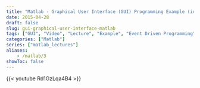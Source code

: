 ```yaml
---
title: "Matlab - Graphical User Interface (GUI) Programming Example (in Arabic)"
date: 2015-04-28
draft: false
slug: gui-graphical-user-interface-matlab
tags: ["GUI", "Video", "Lecture", "Example", "Event Driven Programming", "Function", "Graphical User Interface"]
categories: ["Matlab"]
series: ["matlab_lectures"]
aliases:
    - /matlab/3
showToc: false
---
```


{{< youtube Rd1GzLqa4B4 >}}